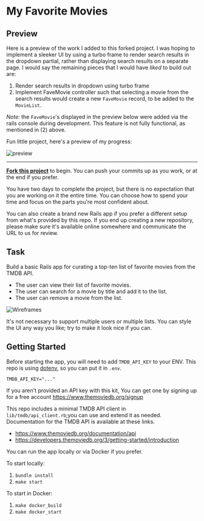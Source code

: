 My Favorite Movies
==================

Preview
---

Here is a preview of the work I added to this forked project. I was hoping to implement a sleeker UI by using a turbo frame to render search results in the dropdown partial, rather than displaying search results on a separate page. I would say the remaining pieces that I would have _liked_ to build out are:
1. Render search results in dropdown using turbo frame
2. Implement FaveMovie controller such that selecting a movie from the search results would create a new `FaveMovie` record, to be added to the `MovieList`.

_Note:_ the `FaveMovie`'s displayed in the preview below were added via the rails console during development. This feature is not fully functional, as mentioned in (2) above.

Fun little project, here's a preview of my progress:

![preview](https://user-images.githubusercontent.com/37306581/231597907-3c4ad140-7636-482e-89ef-b88d98fb66e7.png)

----

[**Fork this project**](https://github.com/timuruski/favorite-movies/fork) to begin. You can
push your commits up as you work, or at the end if you prefer.

You have two days to complete the project, but there is no expectation that you are working on it
the entire time. You can choose how to spend your time and focus on the parts you're
most confident about.

You can also create a brand new Rails app if you prefer a different setup from what's provided
by this repo. If you end up creating a new repository, please make sure it's available online
somewhere and communicate the URL to us for review.


Task
-----
Build a basic Rails app for curating a top-ten list of favorite movies from the TMDB API.

 - The user can view their list of favorite movies.
 - The user can search for a movie by title and add it to the list.
 - The user can remove a movie from the list.

![Wireframes](public/wireframes.png)

It's not necessary to support multiple users or multiple lists. You can style the UI any way
you like; try to make it look nice if you can.


Getting Started
---------------
Before starting the app, you will need to add `TMDB_API_KEY` to your ENV. This repo
is using [dotenv](https://github.com/bkeepers/dotenv), so you can put it in `.env`.

```
TMDB_API_KEY="..."
```

If you aren't provided an API key with this kit, You can get one by signing up for a free
account https://www.themoviedb.org/signup

This repo includes a minimal TMDB API client in `lib/tmdb/api_client.rb`;you can use and
extend it as needed. Documentation for the TMDB API is available at these links.
- https://www.themoviedb.org/documentation/api
- https://developers.themoviedb.org/3/getting-started/introduction

You can run the app locally or via Docker if you prefer.

To start locally:
1. `bundle install`
2. `make start`

To start in Docker:
1. `make docker_build`
2. `make docker_start`
